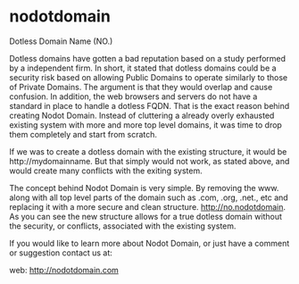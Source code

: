 # nodotdomain
Dotless Domain Name (NO.)

Dotless domains have gotten a bad reputation based on a study performed by a independent firm.  In short, it stated that dotless domains could be a security risk based on allowing Public Domains to operate similarly to those of Private Domains.  The argument is that they would overlap and cause confusion.  In addition, the web browsers and servers do not have a standard in place to handle a dotless FQDN.  That is the exact reason behind creating Nodot Domain.  Instead of cluttering a already overly exhausted existing system with more and more top level domains, it was time to drop them completely and start from scratch.


If we was to create a dotless domain with the existing structure, it would be http://mydomainname.  But that simply would not work, as stated above, and would create many conflicts with the exiting system. 


The concept behind Nodot Domain is very simple.  By removing the www. along with all top level parts of the domain such as .com, .org, .net., etc and replacing it with a more secure and clean structure.  http://no.nodotdomain.  As you can see the new structure allows for a true dotless domain without the security, or conflicts, associated with the existing system. 


If you would like to learn more about Nodot Domain, or just have a comment or suggestion contact us at:


web: http://nodotdomain.com

